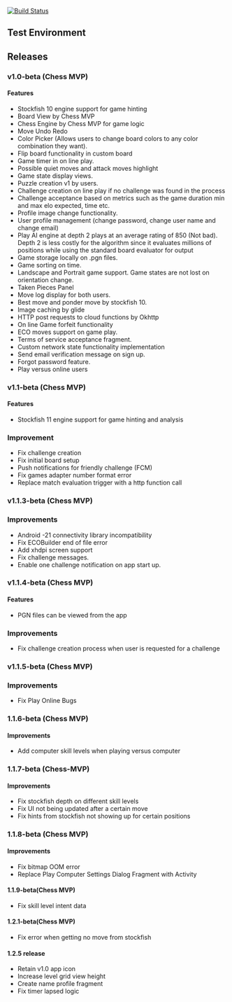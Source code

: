 [![Build Status](https://travis-ci.com/Magz8984/chess-bet.svg?token=1t1EwrDpq3sLA8yRH7Ea&branch=test_env)](https://travis-ci.com/Magz8984/chess-bet)

## Test Environment

## Releases 

### v1.0-beta (Chess MVP)


#### Features

- Stockfish 10 engine support for game hinting
-  Board View by Chess MVP
- Chess Engine by Chess MVP for game logic
- Move Undo Redo
- Color Picker (Allows users to change board colors to any color combination they want).
- Flip board functionality in custom board
- Game timer in on line play.
- Possible quiet moves and attack moves highlight
- Game state display views.
- Puzzle creation v1 by users.
- Challenge creation on line play if no challenge was found in the process
- Challenge acceptance based on metrics such as the game duration min and max elo expected, time etc.
- Profile image change functionality.
- User profile  management (change password, change user name and change email)
- Play AI engine at depth 2 plays at an average rating of 850 (Not bad). Depth 2 is less costly for the algorithm since it evaluates millions of positions while using the standard board evaluator for output
- Game storage locally on .pgn files.
- Game sorting on time.
- Landscape and Portrait game support. Game states are not lost on orientation change.
- Taken Pieces Panel
- Move log display for both users.
- Best move and ponder move by stockfish 10.
- Image caching by glide
- HTTP post requests to cloud functions by Okhttp
- On line Game forfeit functionality
- ECO moves support on game play.
- Terms of service acceptance fragment.
- Custom network state functionality implementation
- Send email verification message on sign up.
- Forgot password feature.
- Play versus online users

### v1.1-beta (Chess MVP)

#### Features

- Stockfish 11 engine support for game hinting and analysis

### Improvement
- Fix challenge creation
- Fix initial board setup
- Push notifications for friendly challenge (FCM)
- Fix games adapter number format error
- Replace match evaluation trigger with a http function call

### v1.1.3-beta (Chess MVP)

### Improvements

- Android -21 connectivity library incompatibility 
- Fix ECOBuilder end of file error
- Add xhdpi screen support
- Fix challenge messages.
- Enable one challenge notification on app start up.

### v1.1.4-beta (Chess MVP)

#### Features

- PGN files can be viewed from the app

### Improvements
- Fix challenge creation process when user is requested for a challenge

### v1.1.5-beta (Chess MVP)

### Improvements

- Fix Play Online Bugs

### 1.1.6-beta (Chess MVP)

#### Improvements

- Add computer skill levels when playing versus computer

### 1.1.7-beta (Chess-MVP)

#### Improvements

- Fix stockfish depth on different skill levels
- Fix UI not being updated after a certain move
- Fix hints from stockfish not showing up for certain positions

### 1.1.8-beta (Chess MVP)

#### Improvements

- Fix bitmap OOM error
- Replace Play Computer Settings Dialog Fragment with Activity

#### 1.1.9-beta(Chess MVP)
- Fix skill level intent data

#### 1.2.1-beta(Chess MVP)
- Fix error when getting no move from stockfish

#### 1.2.5 release
- Retain v1.0 app icon
- Increase level grid view height
- Create name profile fragment
- Fix timer lapsed logic